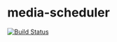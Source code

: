 # media-scheduler

[![Build Status](https://travis-ci.com/zendamacf/media-scheduler-api.svg?branch=master)](https://travis-ci.com/zendamacf/media-scheduler-api)
